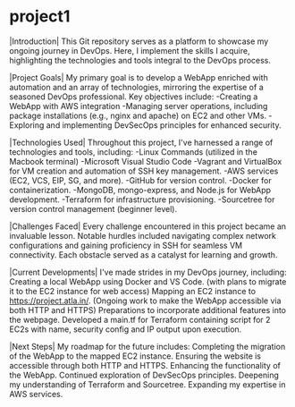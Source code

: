 # project1

|Introduction|
 This Git repository serves as a platform to showcase my ongoing journey in DevOps. Here, I implement the skills I acquire, highlighting the technologies and tools integral to the DevOps process.

|Project Goals|
 My primary goal is to develop a WebApp enriched with automation and an array of technologies, mirroring the expertise of a seasoned DevOps professional. Key objectives include:
	-Creating a WebApp with AWS integration
	-Managing server operations, including package installations (e.g., nginx and apache) on EC2 and other VMs.
	-Exploring and implementing DevSecOps principles for enhanced security.

|Technologies Used|
 Throughout this project, I've harnessed a range of technologies and tools, including:
	-Linux Commands (utilized in the Macbook terminal)
	-Microsoft Visual Studio Code
	-Vagrant and VirtualBox for VM creation and automation of SSH key management.
	-AWS services (EC2, VCS, EIP, SG, and more).
	-GitHub for version control.
	-Docker for containerization.
	-MongoDB, mongo-express, and Node.js for WebApp development.
	-Terraform for infrastructure provisioning.
	-Sourcetree for version control management (beginner level).

|Challenges Faced|
 Every challenge encountered in this project became an invaluable lesson. Notable hurdles included navigating complex network configurations and gaining proficiency in SSH for seamless VM connectivity. Each obstacle served as a catalyst for learning and growth.

|Current Developments|
 I've made strides in my DevOps journey, including:
	Creating a local WebApp using Docker and VS Code. (with plans to migrate it to the EC2 instance for web access)
	Mapping an EC2 instance to https://project.atla.in/. (Ongoing work to make the WebApp accessible via both HTTP and HTTPS)
	Preparations to incorporate additional features into the webpage.
	Developed a main.tf for Terraform containing script for 2 EC2s with name, security config and IP output upon execution.

|Next Steps|
 My roadmap for the future includes:
	Completing the migration of the WebApp to the mapped EC2 instance.
	Ensuring the website is accessible through both HTTP and HTTPS.
	Enhancing the functionality of the WebApp.
	Continued exploration of DevSecOps principles.
	Deepening my understanding of Terraform and Sourcetree.
	Expanding my expertise in AWS services.
